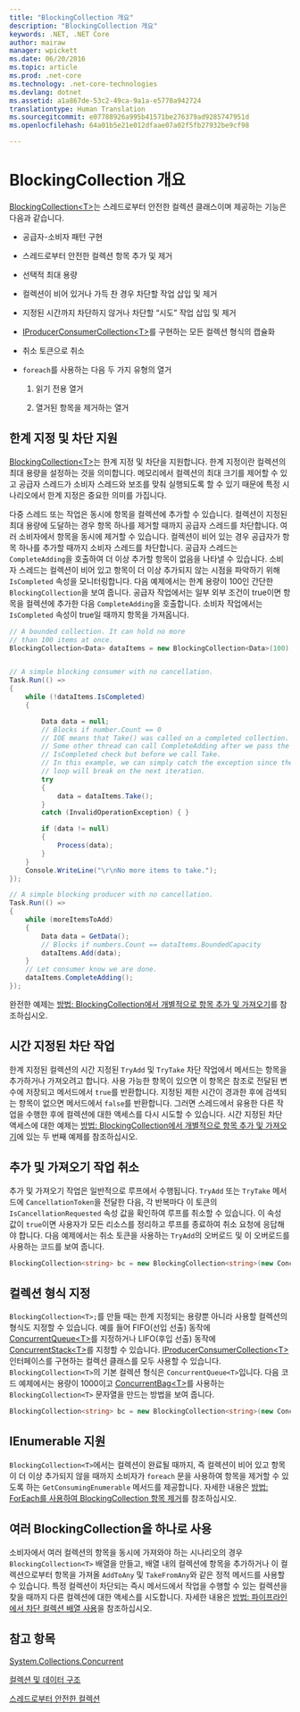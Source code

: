 ```yaml
---
title: "BlockingCollection 개요"
description: "BlockingCollection 개요"
keywords: .NET, .NET Core
author: mairaw
manager: wpickett
ms.date: 06/20/2016
ms.topic: article
ms.prod: .net-core
ms.technology: .net-core-technologies
ms.devlang: dotnet
ms.assetid: a1a867de-53c2-49ca-9a1a-e5770a942724
translationtype: Human Translation
ms.sourcegitcommit: e07788926a995b41571be276379ad9285747951d
ms.openlocfilehash: 64a01b5e21e012dfaae07a02f5fb27932be9cf98

---
```


# <a name="blockingcollection-overview"></a>BlockingCollection 개요

[BlockingCollection&lt;T&gt;](https://docs.microsoft.com/dotnet/core/api/System.Collections.Concurrent.BlockingCollection-1)는 스레드로부터 안전한 컬렉션 클래스이며 제공하는 기능은 다음과 같습니다.

*   공급자-소비자 패턴 구현

*   스레드로부터 안전한 컬렉션 항목 추가 및 제거

*   선택적 최대 용량

*   컬렉션이 비어 있거나 가득 찬 경우 차단할 작업 삽입 및 제거

*   지정된 시간까지 차단하지 않거나 차단할 “시도” 작업 삽입 및 제거

*   [IProducerConsumerCollection&lt;T&gt;](https://docs.microsoft.com/dotnet/core/api/System.Collections.Concurrent.IProducerConsumerCollection-1)를 구현하는 모든 컬렉션 형식의 캡슐화

*   취소 토큰으로 취소

*   `foreach`를 사용하는 다음 두 가지 유형의 열거 

    1. 읽기 전용 열거
    
    2. 열거된 항목을 제거하는 열거
    
## <a name="bounding-and-blocking-support"></a>한계 지정 및 차단 지원 

[BlockingCollection&lt;T&gt;](https://docs.microsoft.com/dotnet/core/api/System.Collections.Concurrent.BlockingCollection-1)는 한계 지정 및 차단을 지원합니다. 한계 지정이란 컬렉션의 최대 용량을 설정하는 것을 의미합니다. 메모리에서 컬렉션의 최대 크기를 제어할 수 있고 공급자 스레드가 소비자 스레드와 보조를 맞춰 실행되도록 할 수 있기 때문에 특정 시나리오에서 한계 지정은 중요한 의미를 가집니다.

다중 스레드 또는 작업은 동시에 항목을 컬렉션에 추가할 수 있습니다. 컬렉션이 지정된 최대 용량에 도달하는 경우 항목 하나를 제거할 때까지 공급자 스레드를 차단합니다. 여러 소비자에서 항목을 동시에 제거할 수 있습니다. 컬렉션이 비어 있는 경우 공급자가 항목 하나를 추가할 때까지 소비자 스레드를 차단합니다. 공급자 스레드는 `CompleteAdding`을 호출하여 더 이상 추가할 항목이 없음을 나타낼 수 있습니다. 소비자 스레드는 컬렉션이 비어 있고 항목이 더 이상 추가되지 않는 시점을 파악하기 위해 `IsCompleted` 속성을 모니터링합니다. 다음 예제에서는 한계 용량이 100인 간단한 `BlockingCollection`을 보여 줍니다. 공급자 작업에서는 일부 외부 조건이 true이면 항목을 컬렉션에 추가한 다음 `CompleteAdding`을 호출합니다. 소비자 작업에서는 `IsCompleted` 속성이 true일 때까지 항목을 가져옵니다.

```csharp
// A bounded collection. It can hold no more 
// than 100 items at once.
BlockingCollection<Data> dataItems = new BlockingCollection<Data>(100);


// A simple blocking consumer with no cancellation.
Task.Run(() => 
{
    while (!dataItems.IsCompleted)
    {

        Data data = null;
        // Blocks if number.Count == 0
        // IOE means that Take() was called on a completed collection.
        // Some other thread can call CompleteAdding after we pass the
        // IsCompleted check but before we call Take. 
        // In this example, we can simply catch the exception since the 
        // loop will break on the next iteration.
        try
        {
            data = dataItems.Take();
        }
        catch (InvalidOperationException) { }

        if (data != null)
        {
            Process(data);
        }
    }
    Console.WriteLine("\r\nNo more items to take.");
});

// A simple blocking producer with no cancellation.
Task.Run(() =>
{
    while (moreItemsToAdd)
    {
        Data data = GetData();
        // Blocks if numbers.Count == dataItems.BoundedCapacity
        dataItems.Add(data);
    }
    // Let consumer know we are done.
    dataItems.CompleteAdding();
});
```

완전한 예제는 [방법: BlockingCollection에서 개별적으로 항목 추가 및 가져오기](how-to-add-and-take-items.md)를 참조하십시오.

## <a name="timed-blocking-operations"></a>시간 지정된 차단 작업

한계 지정된 컬렉션의 시간 지정된 `TryAdd` 및 `TryTake` 차단 작업에서 메서드는 항목을 추가하거나 가져오려고 합니다. 사용 가능한 항목이 있으면 이 항목은 참조로 전달된 변수에 저장되고 메서드에서 `true`를 반환합니다. 지정된 제한 시간이 경과한 후에 검색되는 항목이 없으면 메서드에서 `false`를 반환합니다. 그러면 스레드에서 유용한 다른 작업을 수행한 후에 컬렉션에 대한 액세스를 다시 시도할 수 있습니다. 시간 지정된 차단 액세스에 대한 예제는 [방법: BlockingCollection에서 개별적으로 항목 추가 및 가져오기](how-to-add-and-take-items.md)에 있는 두 번째 예제를 참조하십시오.

## <a name="cancelling-add-and-take-operations"></a>추가 및 가져오기 작업 취소

추가 및 가져오기 작업은 일반적으로 루프에서 수행됩니다. `TryAdd` 또는 `TryTake` 메서드에 `CancellationToken`을 전달한 다음, 각 반복마다 이 토큰의 `IsCancellationRequested` 속성 값을 확인하여 루프를 취소할 수 있습니다. 이 속성 값이 `true`이면 사용자가 모든 리소스를 정리하고 루프를 종료하여 취소 요청에 응답해야 합니다. 다음 예제에서는 취소 토큰을 사용하는 `TryAdd`의 오버로드 및 이 오버로드를 사용하는 코드를 보여 줍니다.

```csharp
BlockingCollection<string> bc = new BlockingCollection<string>(new ConcurrentBag<string>(), 1000 );
```

## <a name="specifying-the-collection-type"></a>컬렉션 형식 지정

`BlockingCollection<T>;`를 만들 때는 한계 지정되는 용량뿐 아니라 사용할 컬렉션의 형식도 지정할 수 있습니다. 예를 들어 FIFO(선입 선출) 동작에 [ConcurrentQueue&lt;T&gt;](https://docs.microsoft.com/dotnet/core/api/System.Collections.Concurrent.ConcurrentQueue-1)를 지정하거나 LIFO(후입 선출) 동작에 [ConcurrentStack&lt;T&gt;](https://docs.microsoft.com/dotnet/core/api/System.Collections.Concurrent.ConcurrentStack-1)를 지정할 수 있습니다. [IProducerConsumerCollection&lt;T&gt;](https://docs.microsoft.com/dotnet/core/api/System.Collections.Concurrent.IProducerConsumerCollection-1) 인터페이스를 구현하는 컬렉션 클래스를 모두 사용할 수 있습니다. `BlockingCollection<T>`의 기본 컬렉션 형식은 `ConcurrentQueue<T>`입니다. 다음 코드 예제에서는 용량이 1000이고 [ConcurrentBag&lt;T&gt;](https://docs.microsoft.com/dotnet/core/api/System.Collections.Concurrent.ConcurrentBag-1)를 사용하는 `BlockingCollection<T>` 문자열을 만드는 방법을 보여 줍니다.

```csharp
BlockingCollection<string> bc = new BlockingCollection<string>(new ConcurrentBag<string>(), 1000 );
```

## <a name="ienumerable-support"></a>IEnumerable 지원

`BlockingCollection<T>`에서는 컬렉션이 완료될 때까지, 즉 컬렉션이 비어 있고 항목이 더 이상 추가되지 않을 때까지 소비자가 `foreach` 문을 사용하여 항목을 제거할 수 있도록 하는 `GetConsumingEnumerable` 메서드를 제공합니다. 자세한 내용은 [방법: ForEach를 사용하여 BlockingCollection 항목 제거](how-to-use-foreach-to-remove.md)를 참조하십시오.

## <a name="using-many-blockingcollections-as-one"></a>여러 BlockingCollection을 하나로 사용

소비자에서 여러 컬렉션의 항목을 동시에 가져와야 하는 시나리오의 경우 `BlockingCollection<T>` 배열을 만들고, 배열 내의 컬렉션에 항목을 추가하거나 이 컬렉션으로부터 항목을 가져올 `AddToAny` 및 `TakeFromAny`와 같은 정적 메서드를 사용할 수 있습니다. 특정 컬렉션이 차단되는 즉시 메서드에서 작업을 수행할 수 있는 컬렉션을 찾을 때까지 다른 컬렉션에 대한 액세스를 시도합니다. 자세한 내용은 [방법: 파이프라인에서 차단 컬렉션 배열 사용](how-to-use-arrays-of-blockingcollections.md)을 참조하십시오.

## <a name="see-also"></a>참고 항목

[System.Collections.Concurrent](https://docs.microsoft.com/dotnet/core/api/System.Collections.Concurrent)

[컬렉션 및 데이터 구조](../index.md)

[스레드로부터 안전한 컬렉션](index.md)




<!--HONumber=Nov16_HO3-->


